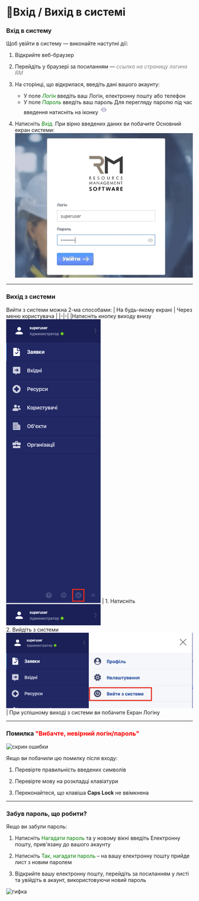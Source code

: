 # 🔐Вхід / Вихід в системі

### Вхід в систему

Щоб увійти в систему &mdash; виконайте наступні дії:  

1. Відкрийте веб-браузер

2. Перейдіть у браузері за посиланням &mdash; <span style="color: grey;">*ссылка на страницу логина RM*</span>

3. На сторінці, що відкрилася, введіть дані вашого акаунту:  
   * У поле <span style="color: green;">*Логін*</span> введіть ваш Логін, електронну пошту або телефон
   * У поле <span style="color: green;">*Пароль*</span> введіть ваш пароль
Для перегляду паролю під час введення натисніть на іконку  ![](eye.png)

4. Натисніть <span style="color: green;">*Вхід*</span>. При вірно введених даних ви побачите Основний екран системи: 
![](login.gif)
___
### Вихід з системи

Вийти з системи можна 2-ма способами:
| На будь-якому екрані | Через меню користувача |
|-|-|
|Натисніть кнопку виходу внизу ![](logout_1.png) | 1. Натисніть ![](user_menu.png) </br> 2. Вийдіть з системи![](logout_2.png)|
При успішному виході з системи ви побачите Екран Логіну
___

### **Помилка** <span style="color: red;">**"Вибачте, невірний логін/пароль"** </span>   

![скрин ошибки]()

Якщо ви побачили цю помилку після входу:

1. Перевірте правильність введених символів

2. Перевірте мову на розкладці клавіатури

3. Переконайтеся, що клавіша **Caps Lock** не ввімкнена 

___  


### Забув пароль, що робити?
Якщо ви забули пароль:

1. Натисніть <span style="color: green;">Нагадати пароль</span> та у новому вікні введіть Електронну пошту, прив'язану до вашого акаунту

2. Натисніть <span style="color: green;">Так, нагадати пароль</span> – на вашу електронну пошту прийде лист з новим паролем

3. Відкрийте вашу електронну пошту, перейдіть за посиланням у листі та увійдіть в акаунт, використовуючи новий пароль

![гифка]() 
